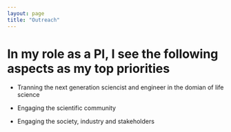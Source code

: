 ```yaml
---
layout: page
title: "Outreach"
---
```


# In my role as a PI, I see the following aspects as my top priorities

* Tranning the next generation sciencist and engineer in the domian of life science 

* Engaging the scientific community 

* Engaging the society, industry and stakeholders
